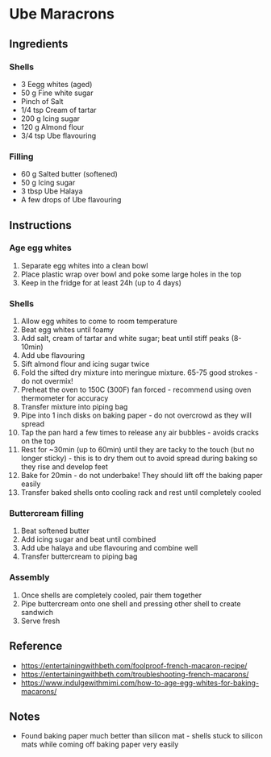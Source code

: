 # Ube Maracrons

## Ingredients

### Shells

- 3 Eegg whites (aged)
- 50 g Fine white sugar
- Pinch of Salt
- 1/4 tsp Cream of tartar
- 200 g Icing sugar
- 120 g Almond flour
- 3/4 tsp Ube flavouring

### Filling

- 60 g Salted butter (softened)
- 50 g Icing sugar
- 3 tbsp Ube Halaya
- A few drops of Ube flavouring

## Instructions

### Age egg whites

1. Separate egg whites into a clean bowl
2. Place plastic wrap over bowl and poke some large holes in the top
3. Keep in the fridge for at least 24h (up to 4 days)

### Shells

1. Allow egg whites to come to room temperature
2. Beat egg whites until foamy
3. Add salt, cream of tartar and white sugar; beat until stiff peaks (8-10min)
4. Add ube flavouring
5. Sift almond flour and icing sugar twice
6. Fold the sifted dry mixture into meringue mixture. 65-75 good strokes - do not overmix!
7. Preheat the oven to 150C (300F) fan forced - recommend using oven thermometer for accuracy
8. Transfer mixture into piping bag
9. Pipe into 1 inch disks on baking paper - do not overcrowd as they will spread
10. Tap the pan hard a few times to release any air bubbles - avoids cracks on the top
11. Rest for ~30min (up to 60min) until they are tacky to the touch (but no longer sticky) - this is to dry them out to avoid spread during baking so they rise and develop feet
12. Bake for 20min - do not underbake! They should lift off the baking paper easily
13. Transfer baked shells onto cooling rack and rest until completely cooled

### Buttercream filling

1. Beat softened butter
2. Add icing sugar and beat until combined
3. Add ube halaya and ube flavouring and combine well
4. Transfer buttercream to piping bag

### Assembly

1. Once shells are completely cooled, pair them together
2. Pipe buttercream onto one shell and pressing other shell to create sandwich
3. Serve fresh

## Reference

- https://entertainingwithbeth.com/foolproof-french-macaron-recipe/
- https://entertainingwithbeth.com/troubleshooting-french-macarons/
- https://www.indulgewithmimi.com/how-to-age-egg-whites-for-baking-macarons/

## Notes

- Found baking paper much better than silicon mat - shells stuck to silicon mats while coming off baking paper very easily
